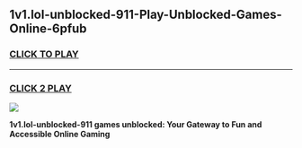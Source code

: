 
## 1v1.lol-unblocked-911-Play-Unblocked-Games-Online-6pfub
<h3>
<a href="https://premium76.site?title=1v1.lol-unblocked-911&ref=25A">CLICK TO PLAY</a></h3>
<hr>

<h3>
<a href="https://premium76.site?title=1v1.lol-unblocked-911&ref=25A">CLICK 2 PLAY</a>
  
</h3>

<a href="https://premium76.site?title=1v1.lol-unblocked-911&ref=25A"><img src="https://clearcache.store/games.png"></a>


**1v1.lol-unblocked-911 games unblocked: Your Gateway to Fun and Accessible Online Gaming**
